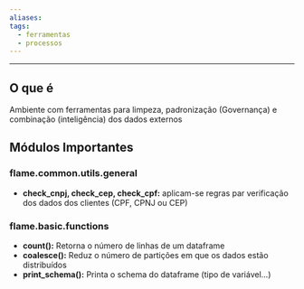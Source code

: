 ```yaml
---
aliases: 
tags:
  - ferramentas
  - processos
---
```

---
## O que é

Ambiente com ferramentas para limpeza, padronização (Governança) e combinação (inteligência) dos dados externos

## Módulos Importantes

### flame.common.utils.general

- **check_cnpj, check_cep, check_cpf:** aplicam-se regras par verificação dos dados dos clientes (CPF, CPNJ ou CEP)

### flame.basic.functions

- **count():** Retorna o número de linhas de um dataframe
- **coalesce():** Reduz o número de partições em que os dados estão distribuídos
- **print_schema():** Printa o schema do dataframe (tipo de variável...)
